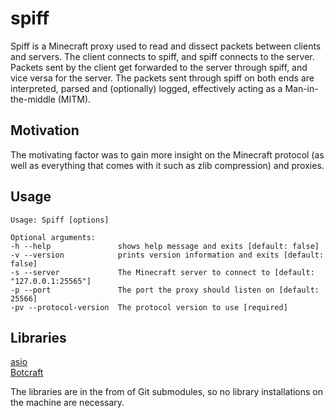 # spiff
Spiff is a Minecraft proxy used to read and dissect packets between clients and servers. The client connects to spiff, and spiff connects to the server. Packets sent by the client get forwarded to the server through spiff, and vice versa for the server. The packets sent through spiff on both ends are interpreted, parsed and (optionally) logged, effectively acting as a Man-in-the-middle (MITM).

## Motivation
The motivating factor was to gain more insight on the Minecraft protocol (as well as everything that comes with it such as zlib compression) and proxies.

## Usage
```
Usage: Spiff [options] 

Optional arguments:
-h --help              	shows help message and exits [default: false]
-v --version           	prints version information and exits [default: false]
-s --server            	The Minecraft server to connect to [default: "127.0.0.1:25565"]
-p --port              	The port the proxy should listen on [default: 25566]
-pv --protocol-version 	The protocol version to use [required]
```


## Libraries
[asio](https://think-async.com/Asio/)  
[Botcraft](https://github.com/adepierre/Botcraft)  

The libraries are in the from of Git submodules, so no library installations on the machine are necessary.
